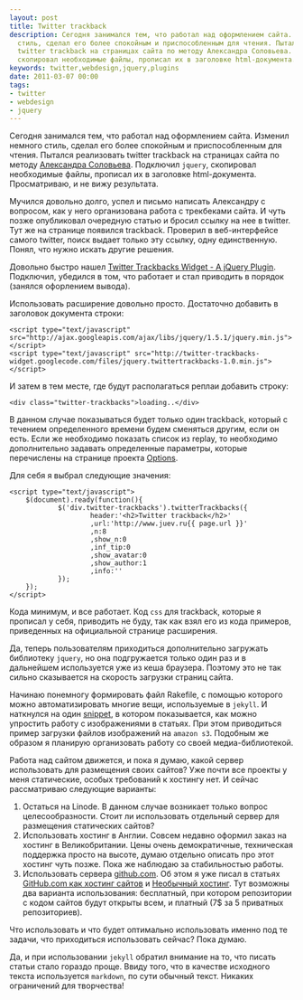 ```yaml
---
layout: post
title: Twitter trackback
description: Сегодня занимался тем, что работал над оформлением сайта. Изменил немного
  стиль, сделал его более спокойным и приспособленным для чтения. Пытался реализовать
  twitter trackback на страницах сайта по методу Александра Соловьева. Подключил jquery,
  скопировал необходимые файлы, прописал их в заголовке html-документа.
keywords: twitter,webdesign,jquery,plugins
date: 2011-03-07 00:00
tags:
- twitter
- webdesign
- jquery
---
```

Сегодня занимался тем, что работал над оформлением сайта. Изменил немного стиль, сделал
его более спокойным и приспособленным для чтения. Пытался реализовать twitter trackback на
страницах сайта по методу [Александра Соловьева][1]. Подключил `jquery`, скопировал
необходимые файлы, прописал их в заголовке html-документа. Просматриваю, и не вижу
результата.

Мучился довольно долго, успел и письмо написать Александру с вопросом, как у него
организована работа с трекбеками сайта. И чуть позже опубликовал очередную статью и бросил
ссылку на нее в twitter. Тут же на странице появился trackback. Проверил в веб-интерфейсе
самого twitter, поиск выдает только эту ссылку, одну единственную. Понял, что нужно искать
другие решения.

Довольно быстро нашел [Twitter Trackbacks Widget - A jQuery Plugin][2]. Подключил,
убедился в том, что работает и стал приводить в порядок (занялся офорлением вывода).

Использовать расширение довольно просто. Достаточно добавить в заголовок документа строки:

    <script type="text/javascript" src="http://ajax.googleapis.com/ajax/libs/jquery/1.5.1/jquery.min.js"></script>
    <script type="text/javascript" src="http://twitter-trackbacks-widget.googlecode.com/files/jquery.twittertrackbacks-1.0.min.js"></script>

И затем в тем месте, где будут располагаться реплаи добавить строку:

    <div class="twitter-trackbacks">loading..</div>

В данном случае показываться будет только один trackback, который с течением определенного
времени будем сменяться другим, если он есть. Если же необходимо показать список из
replay, то необходимо дополнительно задавать определенные параметры, которые перечислены
на странице проекта [Options][3].

Для себя я выбрал следующие значения:

    <script type="text/javascript">
        $(document).ready(function(){
                $('div.twitter-trackbacks').twitterTrackbacks({
                        header:'<h2>Twitter trackback</h2>'
                        ,url:'http://www.juev.ru{{ page.url }}'
                        ,n:8
                        ,show_n:0
                        ,inf_tip:0
                        ,show_avatar:0
                        ,show_author:1
                        ,info:''
                });
        });
    </script>

Кода минимум, и все работает. Код `css` для trackback, которые я прописал у себя, приводить не буду, так как взял его из кода
примеров, приведенных на официальной странице расширения.

Да, теперь пользователям приходиться дополнительно загружать библиотеку `jquery`, но она подгружается только один раз и в
дальнейшем используется уже из кеша браузера. Поэтому это не так сильно сказывается на скорость загрузки страниц сайта.

Начинаю понемногу формировать файл Rakefile, с помощью которого можно автоматизировать многие вещи, используемые в `jekyll`. И
наткнулся на один [snippet][4], в котором показывается, как можно упростить работу с изображениями в статьях. При этом приводиться
пример загрузки файлов изображений на `amazon s3`. Подобным же образом я планирую организовать работу со своей медиа-библиотекой.

Работа над сайтом движется, и пока я думаю, какой сервер использовать для размещения своих сайтов? Уже почти все проекты у меня
статические, особых требований к хостингу нет. И сейчас рассматриваю следующие варианты:

1. Остаться на Linode. В данном случае возникает только вопрос целесообразности. Стоит ли
использовать отдельный сервер для размещения статических сайтов?
2. Использовать хостинг в Англии. Совсем недавно оформил заказ на хостинг в Великобритании. Цены очень демократичные,
техническая поддержка просто на высоте, думаю отдельно описать про этот хостинг чуть позже. Пока же наблюдаю за стабильностью
работы.
3. Использовать сервера [github.com](http://pages.github.com "GitHub Pages"). Об этом я уже писал в статьях
[GitHub.com как хостинг сайтов](/2010/10/17/github-com-kak-xosting-sajtov/ "GitHub.com как хостинг сайтов") и
[Необычный хостинг](/2010/11/04/neobychnyj-xosting/ "Необычный хостинг"). Тут возможны два варианта
использования: бесплатный, при котором репозитории с кодом сайтов будут открыты всем, и платный (7$ за 5 приватных
репозиториев). 

Что использовать и что будет оптимально использовать именно под те задачи, что приходиться использовать сейчас? Пока думаю.

Да, и при использовании `jekyll` обратил внимание на то, что писать статьи стало гораздо проще. Ввиду того, что в качестве
исходного текста используется `markdown`, по сути обычный текст. Никаких ограничений для творчества!

[1]: http://solovyov.net/blog/ "solovyov.net: blog in Russian"
[2]: http://www.moretechtips.net/2009/11/twitter-trackbacks-widget-jquery-plugin.html 
  "Twitter Trackbacks Widget"
[3]: http://code.google.com/p/twitter-trackbacks-widget/wiki/Options 
  "Options"
[4]:  https://gist.github.com/791030 
  "dirty hack of a rakefile I use to upload new images to cloudfront for jekyll blog posts"
